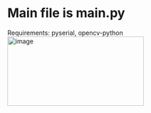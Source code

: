 # Main file is main.py
Requirements: pyserial, opencv-python<img width="306" height="156" alt="image" src="https://github.com/user-attachments/assets/eddb3665-6347-4f63-b311-a4fae6735014" />
